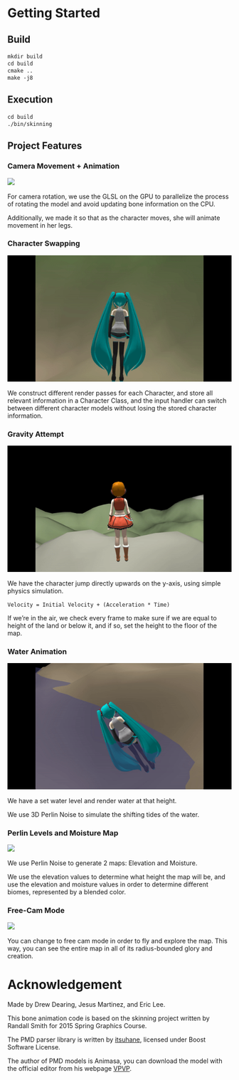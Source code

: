 # Getting Started

## Build
```
mkdir build
cd build
cmake ..
make -j8
```

## Execution
```
cd build
./bin/skinning
```

## Project Features

<a id="camera"></a>
### Camera Movement + Animation
<a href="#camera"><img src="/assets/gifs/animationcamera.gif"/></a>

For camera rotation, we use the GLSL on the GPU to parallelize the process of rotating the model and avoid updating bone information on the CPU.

Additionally, we made it so that as the character moves, she will animate movement in her legs.

<a id="characterswapping"></a>
### Character Swapping
<a href="#characterswapping"><img src="/assets/gifs/character_swap.gif"/></a>

We construct different render passes for each Character, and store all relevant information in a Character Class, and the input handler can switch between different character models without losing the stored character information.

<a id="gravity"></a>
### Gravity Attempt
<a href="#gravity"><img src="/assets/gifs/gravity-1.gif"/></a>

We have the character jump directly upwards on the y-axis, using simple physics simulation.

```
Velocity = Initial Velocity + (Acceleration * Time)
```

If we’re in the air, we check every frame to make sure if we are equal to height of the land or below it, and if so, set the height to the floor of the map.

<a id="water"></a>
### Water Animation
<a href="#water"><img src="/assets/gifs/water-1.gif"/></a>

We have a set water level and render water at that height.

We use 3D Perlin Noise to simulate the shifting tides of the water.

<a id="perlinlevels"></a>
### Perlin Levels and Moisture Map
<a href="#perlinlevels"><img src="/assets/gifs/water2snow-1.gif"/></a>

We use Perlin Noise to generate 2 maps: Elevation and Moisture.

We use the elevation values to determine what height the map will be, and use the elevation and moisture values in order to determine different biomes, represented by a blended color.

<a id="freecam"></a>
### Free-Cam Mode
<a href="#freecam"><img src="/assets/gifs/fps_mode-2.gif"/></a>

You can change to free cam mode in order to fly and explore the map. This way, you can see the entire map in all of its radius-bounded glory and creation.

# Acknowledgement 

Made by Drew Dearing, Jesus Martinez, and Eric Lee.

This bone animation code is based on the skinning project written by
Randall Smith for 2015 Spring Graphics Course.

The PMD parser library is written by
[itsuhane](https://github.com/itsuhane/libmmd), licensed under Boost Software
License.

The author of PMD models is Animasa, you can download the model with the
official editor from his webpage [VPVP](http://www.geocities.jp/higuchuu4/index_e.htm).
